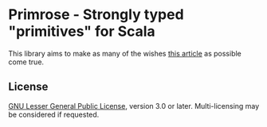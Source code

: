 Primrose - Strongly typed "primitives" for Scala
===

This library aims to make as many of the wishes [this article][jayway] as
possible come true.


License
---

[GNU Lesser General Public License][lgplv3], version 3.0 or later.
Multi-licensing may be considered if requested.

[jayway]: https://www.jayway.com/2016/08/23/name-types-not-just-variables/
[lgplv3]: https://www.gnu.org/licenses/lgpl-3.0.txt
